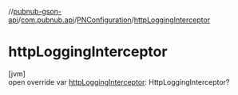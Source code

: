 //[pubnub-gson-api](../../../index.md)/[com.pubnub.api](../index.md)/[PNConfiguration](index.md)/[httpLoggingInterceptor](http-logging-interceptor.md)

# httpLoggingInterceptor

[jvm]\
open override var [httpLoggingInterceptor](http-logging-interceptor.md): HttpLoggingInterceptor?

